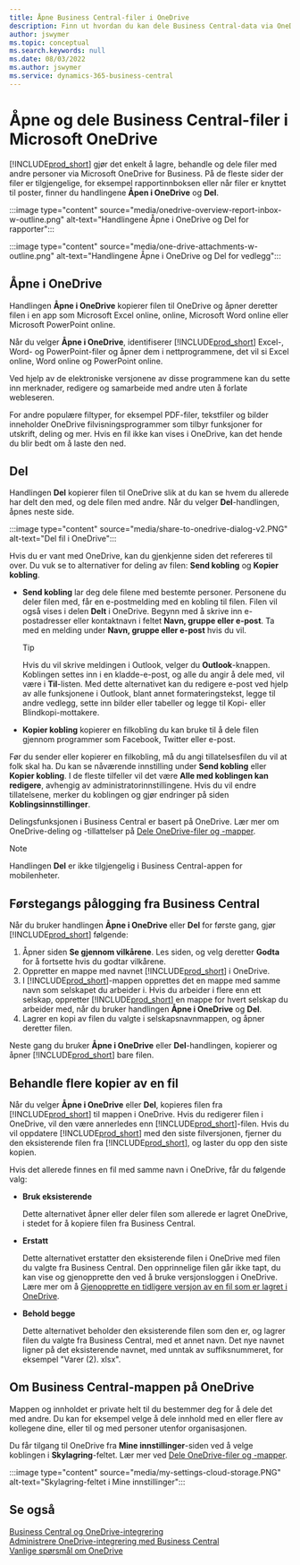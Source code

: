 ```yaml
---
title: Åpne Business Central-filer i OneDrive
description: Finn ut hvordan du kan dele Business Central-data via OneDrive for Business.
author: jswymer
ms.topic: conceptual
ms.search.keywords: null
ms.date: 08/03/2022
ms.author: jswymer
ms.service: dynamics-365-business-central
---
```

# Åpne og dele Business Central-filer i Microsoft OneDrive

[!INCLUDE[prod_short](includes/prod_short.md)] gjør det enkelt å lagre, behandle og dele filer med andre personer via Microsoft OneDrive for Business. På de fleste sider der filer er tilgjengelige, for eksempel rapportinnboksen eller når filer er knyttet til poster, finner du handlingene **Åpen i OneDrive** og **Del**.


:::image type="content" source="media/onedrive-overview-report-inbox-w-outline.png" alt-text="Handlingene Åpne i OneDrive og Del for rapporter":::


:::image type="content" source="media/one-drive-attachments-w-outline.png" alt-text="Handlingene Åpne i OneDrive og Del for vedlegg":::


## Åpne i OneDrive

Handlingen **Åpne i OneDrive** kopierer filen til OneDrive og åpner deretter filen i en app som Microsoft Excel online, online, Microsoft Word online eller Microsoft PowerPoint online. 

<!--## Working with different types of files-->

Når du velger **Åpne i OneDrive**, identifiserer [!INCLUDE[prod_short](includes/prod_short.md)] Excel-, Word- og PowerPoint-filer og åpner dem i nettprogrammene, det vil si Excel online, Word online og PowerPoint online. 

Ved hjelp av de elektroniske versjonene av disse programmene kan du sette inn merknader, redigere og samarbeide med andre uten å forlate webleseren.

For andre populære filtyper, for eksempel PDF-filer, tekstfiler og bilder inneholder OneDrive filvisningsprogrammer som tilbyr funksjoner for utskrift, deling og mer. Hvis en fil ikke kan vises i OneDrive, kan det hende du blir bedt om å laste den ned.

## Del

Handlingen **Del** kopierer filen til OneDrive slik at du kan se hvem du allerede har delt den med, og dele filen med andre. Når du velger **Del**-handlingen, åpnes neste side.

:::image type="content" source="media/share-to-onedrive-dialog-v2.PNG" alt-text="Del fil i OneDrive":::

Hvis du er vant med OneDrive, kan du gjenkjenne siden det refereres til over. Du vuk se to alternativer for deling av filen: **Send kobling** og **Kopier kobling**.

- **Send kobling** lar deg dele filene med bestemte personer. Personene du deler filen med, får en e-postmelding med en kobling til filen. Filen vil også vises i delen **Delt** i OneDrive. Begynn med å skrive inn e-postadresser eller kontaktnavn i feltet **Navn, gruppe eller e-post**. Ta med en melding under **Navn, gruppe eller e-post** hvis du vil.

  > [!TIP]
  > Hvis du vil skrive meldingen i Outlook, velger du **Outlook**-knappen. Koblingen settes inn i en kladde-e-post, og alle du angir å dele med, vil være i **Til**-listen. Med dette alternativet kan du redigere e-post ved hjelp av alle funksjonene i Outlook, blant annet formateringstekst, legge til andre vedlegg, sette inn bilder eller tabeller og legge til Kopi- eller Blindkopi-mottakere.

- **Kopier kobling** kopierer en filkobling du kan bruke til å dele filen gjennom programmer som Facebook, Twitter eller e-post. 

Før du sender eller kopierer en filkobling, må du angi tillatelsesfilen du vil at folk skal ha. Du kan se nåværende innstilling under **Send kobling** eller **Kopier kobling**. I de fleste tilfeller vil det være **Alle med koblingen kan redigere**, avhengig av administratorinnstillingene. Hvis du vil endre tillatelsene, merker du koblingen og gjør endringer på siden **Koblingsinnstillinger**.

Delingsfunksjonen i Business Central er basert på OneDrive. Lær mer om OneDrive-deling og -tillattelser på [Dele OneDrive-filer og -mapper](https://support.microsoft.com/en-us/office/share-onedrive-files-and-folders-9fcc2f7d-de0c-4cec-93b0-a82024800c07).

> [!NOTE]
> Handlingen **Del** er ikke tilgjengelig i Business Central-appen for mobilenheter.

## Førstegangs pålogging fra Business Central

Når du bruker handlingen **Åpne i OneDrive** eller **Del** for første gang, gjør [!INCLUDE[prod_short](includes/prod_short.md)] følgende:

1. Åpner siden **Se gjennom vilkårene**. Les siden, og velg deretter **Godta** for å fortsette hvis du godtar vilkårene.
2. Oppretter en mappe med navnet [!INCLUDE[prod_short](includes/prod_short.md)] i OneDrive. 
3. I [!INCLUDE[prod_short](includes/prod_short.md)]-mappen opprettes det en mappe med samme navn som selskapet du arbeider i. Hvis du arbeider i flere enn ett selskap, oppretter [!INCLUDE[prod_short](includes/prod_short.md)] en mappe for hvert selskap du arbeider med, når du bruker handlingen **Åpne i OneDrive** og **Del**. 
4. Lagrer en kopi av filen du valgte i selskapsnavnmappen, og åpner deretter filen. 

Neste gang du bruker **Åpne i OneDrive** eller **Del**-handlingen, kopierer og åpner [!INCLUDE[prod_short](includes/prod_short.md)] bare filen. 

## Behandle flere kopier av en fil

Når du velger **Åpne i OneDrive** eller **Del**, kopieres filen fra [!INCLUDE[prod_short](includes/prod_short.md)] til mappen i OneDrive. Hvis du redigerer filen i OneDrive, vil den være annerledes enn [!INCLUDE[prod_short](includes/prod_short.md)]-filen. Hvis du vil oppdatere [!INCLUDE[prod_short](includes/prod_short.md)] med den siste filversjonen, fjerner du den eksisterende filen fra [!INCLUDE[prod_short](includes/prod_short.md)], og laster du opp den siste kopien.

Hvis det allerede finnes en fil med samme navn i OneDrive, får du følgende valg:

- **Bruk eksisterende**

  Dette alternativet åpner eller deler filen som allerede er lagret OneDrive, i stedet for å kopiere filen fra Business Central.
  
- **Erstatt**
  
  Dette alternativet erstatter den eksisterende filen i OneDrive med filen du valgte fra Business Central. Den opprinnelige filen går ikke tapt, du kan vise og gjenopprette den ved å bruke versjonsloggen i OneDrive. Lære mer om å [Gjenopprette en tidligere versjon av en fil som er lagret i OneDrive](https://support.microsoft.com/office/restore-a-previous-version-of-a-file-stored-in-onedrive-159cad6d-d76e-4981-88ef-de6e96c93893).

- **Behold begge**

  Dette alternativet beholder den eksisterende filen som den er, og lagrer filen du valgte fra Business Central, med et annet navn. Det nye navnet ligner på det eksisterende navnet, med unntak av suffiksnummeret, for eksempel "Varer (2). xlsx".

## Om Business Central-mappen på OneDrive

Mappen og innholdet er private helt til du bestemmer deg for å dele det med andre. Du kan for eksempel velge å dele innhold med en eller flere av kollegene dine, eller til og med personer utenfor organisasjonen. 

Du får tilgang til OneDrive fra **Mine innstillinger**-siden ved å velge koblingen i **Skylagring**-feltet. Lær mer ved [Dele OneDrive-filer og -mapper](https://support.microsoft.com/en-us/office/share-onedrive-files-and-folders-9fcc2f7d-de0c-4cec-93b0-a82024800c07).

:::image type="content" source="media/my-settings-cloud-storage.PNG" alt-text="Skylagring-feltet i Mine innstillinger":::

<!--## Extending the Connection to OneDrive
You can create an extension and connect it to... For more information, see...-->

## Se også

[Business Central og OneDrive-integrering](across-onedrive-overview.md)  
[Administrere OneDrive-integrering med Business Central](admin-onedrive-integration.md)  
[Vanlige spørsmål om OneDrive](admin-onedrive-faq.md)
